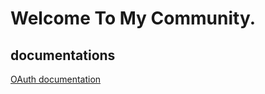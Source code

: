 
# Welcome To My Community.

## documentations

[OAuth documentation](https://docs.github.com/en/apps/oauth-apps/building-oauth-apps/authorizing-oauth-apps)


